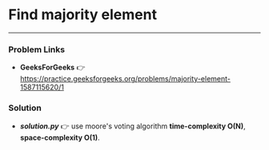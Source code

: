 # Find majority element

---

### Problem Links
- **__GeeksForGeeks__** :point_right: https://practice.geeksforgeeks.org/problems/majority-element-1587115620/1

### Solution
- **_solution.py_** :point_right: use moore's voting algorithm **time-complexity O(N)**, **space-complexity O(1)**.
